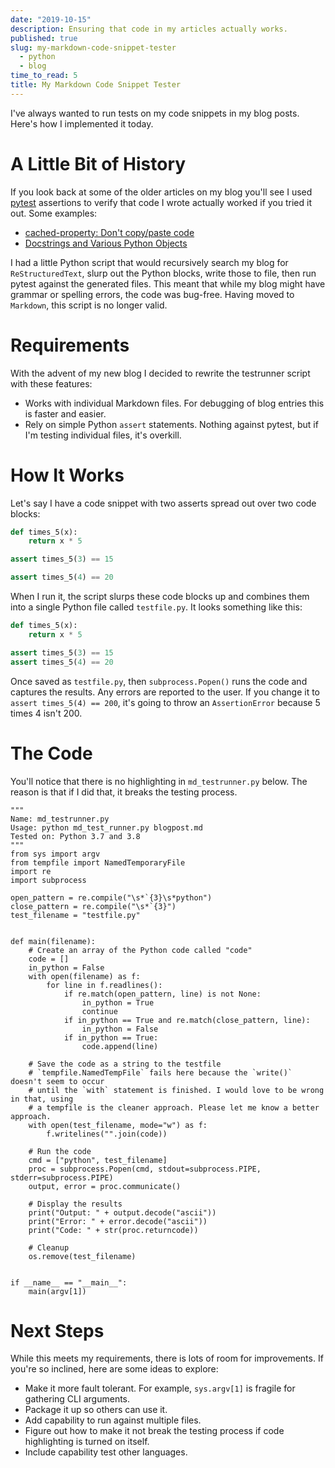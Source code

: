 ```yaml
---
date: "2019-10-15"
description: Ensuring that code in my articles actually works.
published: true
slug: my-markdown-code-snippet-tester
  - python
  - blog
time_to_read: 5
title: My Markdown Code Snippet Tester
---
```


I've always wanted to run tests on my code snippets in my blog posts. Here's how I implemented it today.

# A Little Bit of History

If you look back at some of the older articles on my blog you'll see I used [pytest](https://pytest.org) assertions to verify that code I wrote actually worked if you tried it out. Some examples:

- [cached-property: Don't copy/paste code](https://www.pydanny.com/cached-property.html)
- [Docstrings and Various Python Objects](https://www.pydanny.com/docstrings-and-various-python-objects.html)

I had a little Python script that would recursively search my blog for `ReStructuredText`, slurp out the Python blocks, write those to file, then run pytest against the generated files. This meant that while my blog might have grammar or spelling errors, the code was bug-free. Having moved to `Markdown`, this script is no longer valid.

# Requirements

With the advent of my new blog I decided to rewrite the testrunner script with these features:

- Works with individual Markdown files. For debugging of blog entries this is faster and easier.
- Rely on simple Python `assert` statements. Nothing against pytest, but if I'm testing individual files, it's overkill.

# How It Works

Let's say I have a code snippet with two asserts spread out over two code blocks:

```python
def times_5(x):
    return x * 5

assert times_5(3) == 15
```

```python
assert times_5(4) == 20
```

When I run it, the script slurps these code blocks up and combines them into a single Python file called `testfile.py`. It looks something like this:

```python
def times_5(x):
    return x * 5

assert times_5(3) == 15
assert times_5(4) == 20
```

Once saved as `testfile.py`, then `subprocess.Popen()` runs the code and captures the results. Any errors are reported to the user. If you change it to `assert times_5(4) == 200`, it's going to throw an `AssertionError` because 5 times 4 isn't 200.

# The Code

You'll notice that there is no highlighting in `md_testrunner.py` below. The reason is that if I did that, it breaks the testing process.

```
"""
Name: md_testrunner.py
Usage: python md_test_runner.py blogpost.md
Tested on: Python 3.7 and 3.8
"""
from sys import argv
from tempfile import NamedTemporaryFile
import re
import subprocess

open_pattern = re.compile("\s*`{3}\s*python")
close_pattern = re.compile("\s*`{3}")
test_filename = "testfile.py"


def main(filename):
    # Create an array of the Python code called "code"
    code = []
    in_python = False
    with open(filename) as f:
        for line in f.readlines():
            if re.match(open_pattern, line) is not None:
                in_python = True
                continue
            if in_python == True and re.match(close_pattern, line):
                in_python = False
            if in_python == True:
                code.append(line)

    # Save the code as a string to the testfile
    # `tempfile.NamedTempFile` fails here because the `write()` doesn't seem to occur
    # until the `with` statement is finished. I would love to be wrong in that, using
    # a tempfile is the cleaner approach. Please let me know a better approach.
    with open(test_filename, mode="w") as f:
        f.writelines("".join(code))

    # Run the code
    cmd = ["python", test_filename]
    proc = subprocess.Popen(cmd, stdout=subprocess.PIPE, stderr=subprocess.PIPE)
    output, error = proc.communicate()

    # Display the results
    print("Output: " + output.decode("ascii"))
    print("Error: " + error.decode("ascii"))
    print("Code: " + str(proc.returncode))

    # Cleanup
    os.remove(test_filename)


if __name__ == "__main__":
    main(argv[1])
```

# Next Steps

While this meets my requirements, there is lots of room for improvements. If you're so inclined, here are some ideas to explore:

- Make it more fault tolerant. For example, `sys.argv[1]` is fragile for gathering CLI arguments.
- Package it up so others can use it.
- Add capability to run against multiple files.
- Figure out how to make it not break the testing process if code highlighting is turned on itself.
- Include capability test other languages.

